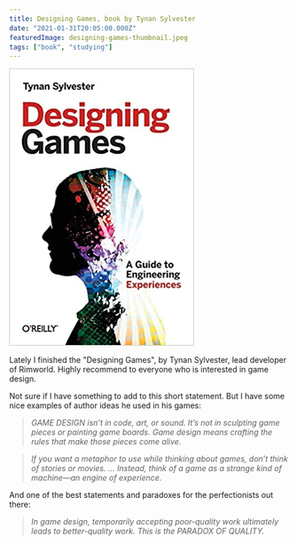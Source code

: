 ```yaml
---
title: Designing Games, book by Tynan Sylvester
date: "2021-01-31T20:05:00.000Z"
featuredImage: designing-games-thumbnail.jpeg
tags: ["book", "studying"]
---
```


![Designing Games, by Tynan Sylvester](designing-games.jpg)

Lately I finished the "Designing Games", by Tynan Sylvester, lead developer of Rimworld.
Highly recommend to everyone who is interested in game design.

<!-- end -->

Not sure if I have something to add to this short statement.
But I have some nice examples of author ideas he used in his games:

> *GAME DESIGN isn’t in code, art, or sound. It’s not in sculpting game pieces or painting game boards. Game design means crafting the rules that make those pieces come alive.*

> *If you want a metaphor to use while thinking about games, don’t think of stories or movies. … Instead, think of a game as a strange kind of machine—an engine of experience.*

And one of the best statements and paradoxes for the perfectionists out there:

> *In game design, temporarily accepting poor-quality work ultimately leads to better-quality work. This is the PARADOX OF QUALITY.*
